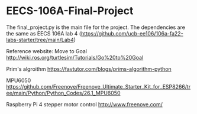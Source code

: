 # EECS-106A-Final-Project
The final_project.py is the main file for the project.
The dependencies are the same as EECS 106A lab 4 (https://github.com/ucb-ee106/106a-fa22-labs-starter/tree/main/Lab4)

Reference website:
Move to Goal
http://wiki.ros.org/turtlesim/Tutorials/Go%20to%20Goal

Prim's algroithm
https://favtutor.com/blogs/prims-algorithm-python

MPU6050
https://github.com/Freenove/Freenove_Ultimate_Starter_Kit_for_ESP8266/tree/main/Python/Python_Codes/26.1_MPU6050

Raspberry Pi 4 stepper motor control
http://www.freenove.com/

